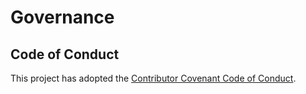 # Governance

## Code of Conduct

This project has adopted the [Contributor Covenant Code of Conduct](https://github.com/radius-project/community/blob/main/CODE-OF-CONDUCT.md).
